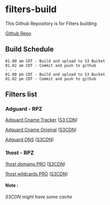 # filters-build
This Github Repository is for Filters building

[Github Repo](https://github.com/minoplhy/filters-build)
## Build Schedule
```
01.00 am CDT - Build and upload to S3 Bucket
01.02 am CDT - Commit and push to github
- - -
01.00 pm CDT - Build and upload to S3 Bucket
01.02 pm CDT - Commit and push to github
```
## Filters list
### Adguard - RPZ

[Adguard Cname Tracker](https://minoplhy.github.io/filters-build/adguard/cname-tracker.rpz) ([S3 CDN](https://noblt.sos-ch-dk-2.exoscale-cdn.com/adguard/cname-tracker.rpz))

[Adguard Cname Original](https://minoplhy.github.io/filters-build/adguard/cname-original.rpz) ([S3CDN](https://noblt.sos-ch-dk-2.exoscale-cdn.com/adguard/cname-original.rpz))

[Adguard DNS](https://minoplhy.github.io/filters-build/adguard/dns.rpz)  ([S3CDN](https://noblt.sos-ch-dk-2.exoscale-cdn.com/adguard/dns.rpz))

### 1host - RPZ

[1host domains PRO](https://minoplhy.github.io/filters-build/1host/domains-pro.rpz) ([S3CDN](https://noblt.sos-ch-dk-2.exoscale-cdn.com/1host/domains-pro.rpz))

[1host wildcards PRO](https://minoplhy.github.io/filters-build/1host/wildcards-pro.rpz) ([S3CDN](https://noblt.sos-ch-dk-2.exoscale-cdn.com/1host/wildcards-pro.rpz))

#### Note :
_S3CDN might have some cache_
